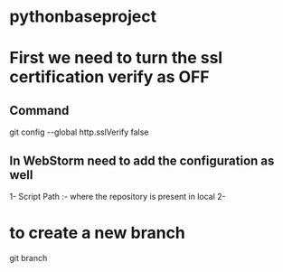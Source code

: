 # pythonbaseproject


# First we need to turn the ssl certification verify as OFF

## Command
git config --global http.sslVerify false

## In WebStorm need to add the configuration as well 
1- Script Path  :- where the repository is present in local
2- 

# to create a new branch
git branch <branch name>

